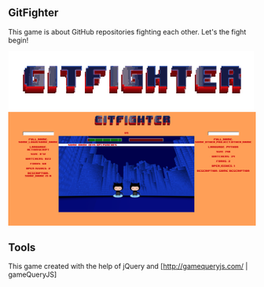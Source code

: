 ## GitFighter

This game is about GitHub repositories fighting each other.
Let's the fight begin!

<img src="https://github.com/railla/game-off-2012/raw/master/static/logo_.png"/>

<img src="https://github.com/railla/game-off-2012/raw/master/static/scr.png"/>

## Tools

This game created with the help of jQuery and [http://gamequeryjs.com/ | gameQueryJS]
